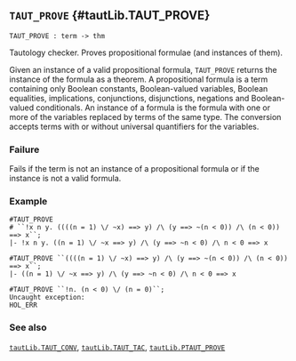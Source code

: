 ## `TAUT_PROVE` {#tautLib.TAUT_PROVE}


```
TAUT_PROVE : term -> thm
```



Tautology checker. Proves propositional formulae (and instances of them).


Given an instance of a valid propositional formula, `TAUT_PROVE` returns the
instance of the formula as a theorem. A propositional formula is a term
containing only Boolean constants, Boolean-valued variables, Boolean
equalities, implications, conjunctions, disjunctions, negations and
Boolean-valued conditionals. An instance of a formula is the formula with one
or more of the variables replaced by terms of the same type. The conversion
accepts terms with or without universal quantifiers for the variables.

### Failure

Fails if the term is not an instance of a propositional formula or if the
instance is not a valid formula.

### Example

    
    #TAUT_PROVE
    # ``!x n y. ((((n = 1) \/ ~x) ==> y) /\ (y ==> ~(n < 0)) /\ (n < 0)) ==> x``;
    |- !x n y. ((n = 1) \/ ~x ==> y) /\ (y ==> ~n < 0) /\ n < 0 ==> x
    
    #TAUT_PROVE ``((((n = 1) \/ ~x) ==> y) /\ (y ==> ~(n < 0)) /\ (n < 0)) ==> x``;
    |- ((n = 1) \/ ~x ==> y) /\ (y ==> ~n < 0) /\ n < 0 ==> x
    
    #TAUT_PROVE ``!n. (n < 0) \/ (n = 0)``;
    Uncaught exception:
    HOL_ERR
    

### See also

[`tautLib.TAUT_CONV`](#tautLib.TAUT_CONV), [`tautLib.TAUT_TAC`](#tautLib.TAUT_TAC), [`tautLib.PTAUT_PROVE`](#tautLib.PTAUT_PROVE)

